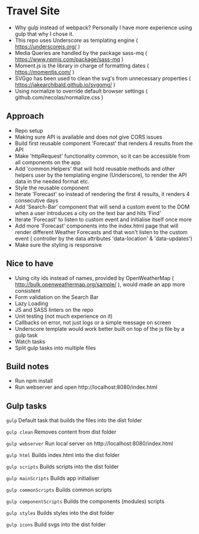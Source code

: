 # Travel Site
- Why gulp instead of webpack?
Personally I have more experience using gulp that why I chose it.
- This repo uses Underscore as templating engine ( https://underscorejs.org/ )
- Media Queries are handled by the package sass-mq ( https://www.npmjs.com/package/sass-mq )
- Moment.js is the library in charge of formatting dates ( https://momentjs.com/ )
- SVGgo has been used to clean the svg's from unnecessary properties ( https://jakearchibald.github.io/svgomg/ )
- Using normalize to override default browser settings ( github.com/necolas/normalize.css )

## Approach
- Repo setup
- Making sure API is available and does not give CORS issues
- Build first reusable component 'Forecast' that renders 4 results from the API
- Make 'httpRequest' functionality common, so it can be accessible from all components on the app
- Add 'common.Helpers' that will hold reusable methods and other helpers user by the
templating engine (Underscore), to render the API data in the needed format etc.
- Style the reusable component
- Iterate 'Forecast' so instead of rendering the first 4 results, it renders 4 consecutive days
- Add 'Search-Bar' component that will send a custom event to the DOM when a user introduces a
city on the text bar and hits 'Find'
- Iterate 'Forecast' to listen to custom event and initialise itself once more
- Add more 'Forecast' components into the index.html page that will render different Weather
Forecasts and that won't listen to the custom event ( controller by the data attributes 'data-location' & 'data-updates')
- Make sure the styling is responsive

## Nice to have
- Using city ids instead of names, provided by OpenWeatherMap ( http://bulk.openweathermap.org/sample/ ),
would made an app more consistent
- Form validation on the Search Bar
- Lazy Loading
- JS and SASS linters on the repo
- Unit testing (not much experience on it)
- Callbacks on error, not just logs or a simple message on screen
- Underscore template would work better built on top of the js file by a gulp task
- Watch tasks
- Split gulp tasks into multiple files

## Build notes
- Run npm install
- Run webserver and open http://localhost:8080/index.html

## Gulp tasks
`gulp`
Default task that builds the files into the dist folder

`gulp clean`
Removes content from dist folder

`gulp webserver`
Run local server on http://localhost:8080/index.html

`gulp html`
Builds index.html into the dist folder

`gulp scripts`
Builds scripts into the dist folder

`gulp mainScripts`
Builds app initialiser

`gulp commonScripts`
Builds common scripts

`gulp componentScripts`
Builds the components (modules) scripts

`gulp styles`
Builds styles into the dist folder

`gulp icons`
Build svgs into the dist folder
